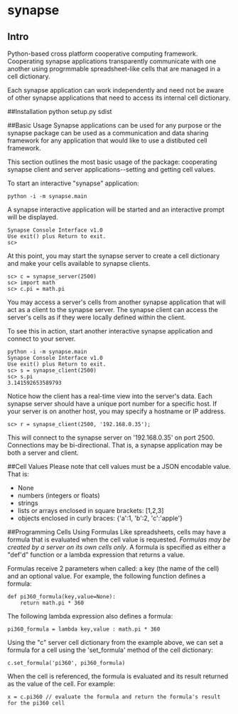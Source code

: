 # synapse
## Intro
Python-based cross platform cooperative computing framework.
Cooperating synapse applications transparently communicate
with one another using progrmmable spreadsheet-like cells
that are managed in a cell dictionary.

Each synapse application can work independently and need
not be aware of other synapse applications that need to
access its internal cell dictionary.

##Installation
python setup.py sdist

##Basic Usage
Synapse applications can be used for any purpose or the
synapse package can be used as a communication and data
sharing framework for any application that would like to
use a distibuted cell framework.

This section outlines the most basic usage of the package:
cooperating synapse client and server applications--setting
and getting cell values.

To start an interactive "synapse" application:

    python -i -m synapse.main

A synapse interactive application will be started and
an interactive prompt will be displayed.

    Synapse Console Interface v1.0
    Use exit() plus Return to exit.
    sc>

At this point, you may start the synapse server to create a cell dictionary and
make your cells available to synapse clients.

    sc> c = synapse_server(2500)
    sc> import math
    sc> c.pi = math.pi

You may access a server's cells from another synapse application that
will act as a client to the synapse server. The synapse client can
access the server's cells as if they were locally defined within the
client.

To see this in action, start another interactive synapse application and connect to your server.

    python -i -m synapse.main
    Synapse Console Interface v1.0
    Use exit() plus Return to exit.
    sc> s = synapse_client(2500)
    sc> s.pi
    3.141592653589793

Notice how the client has a real-time view into the server's data.
Each synapse server should have a unique port number for a specific host.
If your server is on another host, you may specify a hostname or IP address.

    sc> r = synapse_client(2500, '192.168.0.35');

This will connect to the synapse server on '192.168.0.35' on port 2500.
Connections may be bi-directional.  That is, a synapse application may be both a server and client.

##Cell Values
Please note that cell values must be a JSON encodable value.  That is:
* None
* numbers (integers or floats)
* strings
* lists or arrays enclosed in square brackets: [1,2,3]
* objects enclosed in curly braces: {'a':1, 'b':2, 'c':'apple'}

##Programming Cells Using Formulas
Like spreadsheets, cells may have a formula that is evaluated when the cell value is requested.
_Formulas may be created by a server on its own cells only_.  A formula is specified as either a
"def'd" function or a lambda expression that returns a value.

Formulas receive 2 parameters when called: a key (the name of the cell) and an optional value.
For example, the following function defines a formula:

    def pi360_formula(key,value=None):
        return math.pi * 360

The following lambda expression also defines a formula:

    pi360_formula = lambda key,value : math.pi * 360

Using the "c" server cell dictionary from the example above, 
we can set a formula for a cell using the 'set_formula' method of the cell dictionary:

    c.set_formula('pi360', pi360_formula)

When the cell is referenced, the formula is evaluated and its result returned as the value of the cell.
For example:

    x = c.pi360 // evaluate the formula and return the formula's result for the pi360 cell

